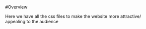 #Overview

Here we have all the css files to make the website more attractive/ appealing to the audience

